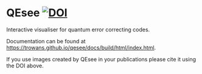 # QEsee [![DOI](https://zenodo.org/badge/522804794.svg)](https://zenodo.org/badge/latestdoi/522804794)

Interactive visualiser for quantum error correcting codes.

Documentation can be found at https://trowans.github.io/qesee/docs/build/html/index.html.

If you use images created by QEsee in your publications please cite it using the DOI above. 
